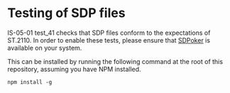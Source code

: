# Testing of SDP files

IS-05-01 test_41 checks that SDP files conform to the expectations of ST.2110. In order to enable these tests, please ensure that [SDPoker](https://github.com/Streampunk/sdpoker) is available on your system.

This can be installed by running the following command at the root of this repository, assuming you have NPM installed.

```
npm install -g
```
